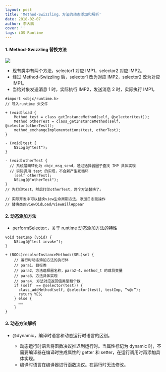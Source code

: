 ```yaml
---
layout: post
title: 'Method-Swizzling、方法的动态添加和解析'
date: 2018-02-07
author: 李大鹏
cover: ''
tags: iOS Runtime
---
```


#### 1. Method-Swizzling 替换方法

![](http://files.pandaleo.cn/a9f86d402d7fb07f303f40795465c81e.png)

- 现有类中有两个方法，selector1 对应 IMP1，selector2 对应 IMP2。
- 经过 Method-Swizzling 后，selector1 改为对应 IMP2，selector2 改为对应 IMP1。
- 当给对象发送消息 1 时，实际执行 IMP2，发送消息 2 时，实际执行 IMP1。

```
#import <objc/runtime.h>
// 导入runtime 头文件

+ (void)load {
    Method test = class_getInstanceMethod(self, @selector(test));
    Method otherTest = class_getInstanceMethod(self, @selector(otherTest));
    method_exchangeImplementations(test, otherTest);
}

- (void)test {
    NSLog(@"test");
}

- (void)otherTest {
  // 系统层面转化为 objc_msg_send，通过选择器因子查找 IMP 具体实现
  // 实际调用 test 的实现，不会新产生死循环
    [self otherTest];
    NSLog(@"otherTest");
}
// 先打印test，然后打印otherTest，两个方法替换了。

// 实际开发中可以替换view生命周期方法，添加日志能操作
// 替换类的viewDidLoad/ViewWillAppear
```

#### 2. 动态添加方法

- performSelector:，关于 runtime 动态添加方法的特性

```
void testImp (void) {
    NSLog(@"test invoke");
}

+ (BOOL)resolveInstanceMethod:(SEL)sel {
    // 运行时动态添加方法的执行体
    // para1，目标类
    // para2，方法选择器名称，para2-4，method_t 的成员变量
    // para3，方法具体实现
    // para4, 方法对应返回值类型和个数
    if (self  == @selector(test)) {
      class_addMethod(self, @selector(test), testImp, “v@:”);
      return YES;
    } else {
      ……
    }
}
```

#### 3. 动态方法解析

- @dynamic，编译时语言和动态运行时语言的区别。

  - 动态运行时语言将函数决议推迟到运行时。当属性标记为 dynamic 时，不需要编译器在编译时生成属性的 getter 和 setter，在运行调用时再添加具体实现。
  - 编译时语言在编译器进行函数决议。在运行时无法修改。
